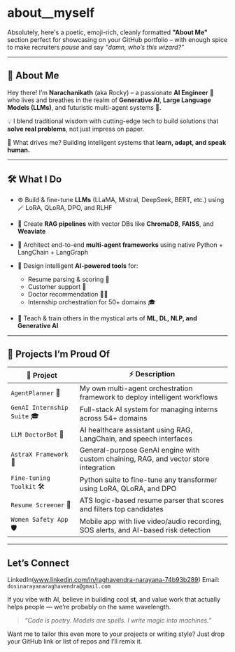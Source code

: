 # about__myself
Absolutely, here's a poetic, emoji-rich, cleanly formatted **"About Me"** section perfect for showcasing on your GitHub portfolio – with enough spice to make recruiters *pause* and say *"damn, who’s this wizard?"*

---

## 👋 About Me

Hey there! I’m **Narachanikath** (aka Rocky) – a passionate **AI Engineer** 🤖 who lives and breathes in the realm of **Generative AI**, **Large Language Models (LLMs)**, and futuristic multi-agent systems 🚀.

💡 I blend traditional wisdom with cutting-edge tech to build solutions that **solve real problems**, not just impress on paper.

🧠 What drives me?
Building intelligent systems that **learn, adapt, and speak human.**

---

## 🛠️ What I Do

* ⚙️ Build & fine-tune **LLMs** (LLaMA, Mistral, DeepSeek, BERT, etc.) using 🪄 LoRA, QLoRA, DPO, and RLHF
* 🔄 Create **RAG pipelines** with vector DBs like **ChromaDB**, **FAISS**, and **Weaviate**
* 🤹 Architect end-to-end **multi-agent frameworks** using native Python + LangChain + LangGraph
* 🧩 Design intelligent **AI-powered tools** for:

  * Resume parsing & scoring 📄
  * Customer support 🤝
  * Doctor recommendation 🧑‍⚕️
  * Internship orchestration for 50+ domains 🎓
* 🧠 Teach & train others in the mystical arts of **ML, DL, NLP, and Generative AI**

---

## 🚀 Projects I’m Proud Of

| 🌟 Project                  | ⚡ Description                                                                        |
| --------------------------- | ------------------------------------------------------------------------------------ |
| `AgentPlanner` 🧠           | My own multi-agent orchestration framework to deploy intelligent workflows           |
| `GenAI Internship Suite` 🎓 | Full-stack AI system for managing interns across 54+ domains                         |
| `LLM DoctorBot` 💊          | AI healthcare assistant using RAG, LangChain, and speech interfaces                  |
| `AstraX Framework` 🌌       | General-purpose GenAI engine with custom chaining, RAG, and vector store integration |
| `Fine-tuning Toolkit` 🛠️   | Python suite to fine-tune any transformer using LoRA, QLoRA, and DPO                 |
| `Resume Screener` 📄        | ATS logic-based resume parser that scores and filters top candidates                 |
| `Women Safety App` 🛡️      | Mobile app with live video/audio recording, SOS alerts, and AI-based risk detection  |

---

## Let’s Connect


LinkedIn(www.linkedin.com/in/raghavendra-narayana-74b93b289)
Email: `dosinarayanaraghavendra@gmail.com`



If you vibe with AI, believe in building cool s**t**, and value work that actually helps people — we’re probably on the same wavelength. 

> *“Code is poetry. Models are spells. I write magic into machines.”* 



Want me to tailor this even more to your projects or writing style? Just drop your GitHub link or list of repos and I’ll remix it.
